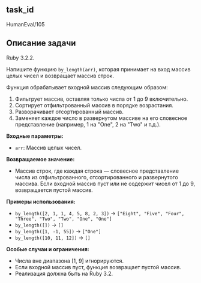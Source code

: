 ## task_id
HumanEval/105

## Описание задачи
Ruby 3.2.2.

Напишите функцию `by_length(arr)`, которая принимает на вход массив целых чисел и возвращает массив строк.

Функция обрабатывает входной массив следующим образом:

1. Фильтрует массив, оставляя только числа от 1 до 9 включительно.
2. Сортирует отфильтрованный массив в порядке возрастания.
3. Разворачивает отсортированный массив.
4. Заменяет каждое число в развернутом массиве на его словесное представление (например, 1 на "One", 2 на "Two" и т.д.).

**Входные параметры:**

* `arr`: Массив целых чисел.

**Возвращаемое значение:**

* Массив строк, где каждая строка — словесное представление числа из отфильтрованного, отсортированного и развернутого массива.  Если входной массив пуст или не содержит чисел от 1 до 9, возвращается пустой массив.

**Примеры использования:**

* `by_length([2, 1, 1, 4, 5, 8, 2, 3])`  -> `["Eight", "Five", "Four", "Three", "Two", "Two", "One", "One"]`
* `by_length([])` -> `[]`
* `by_length([1, -1, 55])` -> `["One"]`
* `by_length([10, 11, 12])` -> `[]`


**Особые случаи и ограничения:**

* Числа вне диапазона [1, 9] игнорируются.
* Если входной массив пуст, функция возвращает пустой массив.
* Реализация должна быть на Ruby 3.2.

